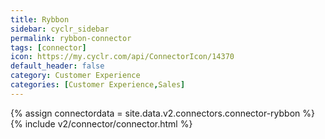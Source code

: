 ```yaml
---
title: Rybbon
sidebar: cyclr_sidebar
permalink: rybbon-connector
tags: [connector]
icon: https://my.cyclr.com/api/ConnectorIcon/14370
default_header: false
category: Customer Experience
categories: [Customer Experience,Sales]
---
```

{% assign connectordata = site.data.v2.connectors.connector-rybbon %}
{% include v2/connector/connector.html %}	
